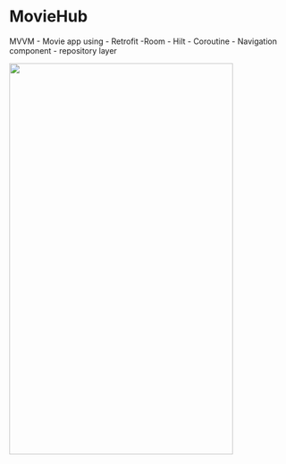 # MovieHub
MVVM - Movie app using - Retrofit -Room - Hilt - Coroutine - Navigation component - repository layer


<img src="https://user-images.githubusercontent.com/76805784/128260727-9d7c64ee-17ec-47ab-abc8-24387c77cf07.png " width="400" height="700">
